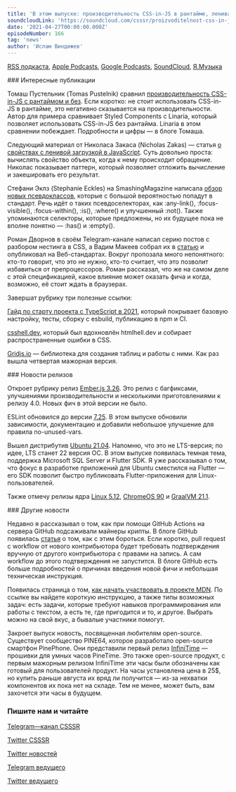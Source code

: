 ```yaml
---
title: 'В этом выпуске: производительность CSS-in-JS в рантайме, ленивая загрузка свойств в JS, обзор новых псевдоклассов, пояснение спецификации CSS Nesting, релиз Ubuntu 21.04 и open-source часы.'
soundcloudLink: 'https://soundcloud.com/csssr/proizvoditelnost-css-in-js-uchastie-v-razvitii-mdn-novye-psevdoklassy-css-nesting-ubuntu-2104'
date: '2021-04-27T00:00:00.000Z'
episodeNumber: 166
tag: 'news'
author: 'Ислам Виндижев'
---
```


  [RSS подкаста](https://radio.csssr.com/rss/news512.rss), [Apple Podcasts](https://podcasts.apple.com/us/podcast/id1370045815), [Google Podcasts](https://podcasts.google.com/?feed=aHR0cHM6Ly9yYWRpby5jc3Nzci5jb20vcnNzL25ld3M1MTIucnNz&ep=14), [SoundCloud](https://soundcloud.com/csssr/sets/512-news), [Я.Музыка](https://music.yandex.ru/album/7040324/track/54795992)

<ParagraphWithImage imageName="manWithLaptop" imageSide="right">
  ### Интересные публикации

Томаш Пустельник (Tomas Pustelnik) сравнил [производительность CSS-in-JS c рантаймом и без](https://pustelto.com/blog/css-vs-css-in-js-perf/). Если коротко: не стоит использовать CSS-in-JS в рантайме, это негативно сказывается на производительности. Автор для примера сравнивает Styled Components с Linaria, который позволяет использовать CSS-in-JS без рантайма. Linaria в этом сравнении побеждает. Подробности и цифры — в блоге Томаша.
</ParagraphWithImage>

Следующий материал от Николаса Закаса (Nicholas Zakas) — статья [о свойствах с ленивой загрузкой в JavaScript](https://humanwhocodes.com/blog/2021/04/lazy-loading-property-pattern-javascript/). Суть довольно проста: вычислять свойство объекта, когда к нему происходит обращение. Николас показывает паттерн, который позволяет отложить вычисление и закешировать его результат.

Стефани Эклз (Stephanie Eckles) на SmashingMagazine написала [обзор новых псевдоклассов](https://www.smashingmagazine.com/2021/04/guide-supported-modern-css-pseudo-class-selectors/), которые с большой вероятностью попадут в стандарт. Речь идёт о таких псевдоселекторах, как :any-link(), :focus-visible(), :focus-within(), :is(), :where() и улучшенный :not(). Также упоминаются селекторы, которые предложены, но их будущее пока не вполне понятно — :has() и :empty().

Роман Дворнов в своём Telegram-канале написал серию постов с разбором нестинга в CSS, а Вадим Макеев собрал их в [статью](https://web-standards.ru/articles/css-nesting/) и опубликовал на Веб-стандартах. Вокруг пропозала много непонятного: кто-то говорит, что это не нужно, кто-то считает, что это позволит избавиться от препроцессоров. Роман рассказал, что же на самом деле с этой спецификацией, какое влияние может оказать фича и когда, возможно, её стоит ждать в браузерах.

Завершат рубрику три полезные ссылки:

[Гайд по старту проекта с TypeScript в 2021](https://www.metachris.com/2021/04/starting-a-typescript-project-in-2021/), который покрывает базовую настройку, тесты, сборку с esbuild, публикацию в npm и CI.

[csshell.dev](https://csshell.dev/), который был вдохновлён htmlhell.dev и собирает распространенные ошибки в CSS.

[Gridjs.io](https://gridjs.io/) — библиотека для создания таблиц и работы с ними. Как раз вышла четвертая мажорная версия.

<ParagraphWithImage imageName="laptopNews" imageSide="right">
  ### Новости релизов

Откроет рубрику релиз [Ember.js 3.26](https://blog.emberjs.com/ember-3-26-released/). Это релиз с багфиксами, улучшениями производительности и несколькими приготовлениями к релизу 4.0. Новых фич в этой версии не было.
</ParagraphWithImage>

ESLint обновился до версии [7.25](https://github.com/eslint/eslint/releases/tag/v7.25.0). В этом выпуске обновили зависимости, документацию и добавили небольшое улучшение для правила no-unused-vars.

Вышел дистрибутив [Ubuntu 21.04](https://lists.ubuntu.com/archives/ubuntu-announce/2021-April/000268.html). Напомню, что это не LTS-версия; по идее, LTS станет 22 версия ОС. В этом выпуске появилась темная тема, поддержка Microsoft SQL Server и Flutter SDK. Я уже рассказывал о том, что фокус в разработке приложений для Ubuntu сместился на Flutter — его SDK позволит быстро публиковать Flutter-приложения для Linux-пользователей.

Также отмечу релизы ядра [Linux 5.12](https://lkml.org/lkml/2021/4/25/225), [ChromeOS 90](https://chromereleases.googleblog.com/2021/04/stable-channel-update-for-chrome-os_21.html) и [GraalVM 21.1](https://medium.com/graalvm/graalvm-21-1-96e18f6806bf).

<ParagraphWithImage imageName="laptopDialog" imageSide="right">
  ### Другие новости

Недавно я рассказывал о том, как при помощи GitHub Actions на сервера GitHub подсаживали майнеры крипты. В блоге GitHub появилась [статья](https://github.blog/changelog/2021-04-22-github-actions-maintainers-must-approve-first-time-contributer-workflow-runs/) о том, как с этим бороться. Если коротко, pull request с workflow от нового контрибьютора будет требовать подтверждения вручную от другого контрибьютора с правами на запись. А сам workflow до этого подтверждения не запустится. В блоге GitHub есть больше подробностей о причинах введения новой фичи и небольшая техническая инструкция.
</ParagraphWithImage>

Появилась страница о том, [как начать участвовать в проекте MDN](https://developer.mozilla.org/ru/docs/MDN/Contribute/Getting_started). По ссылке вы найдете короткую инструкцию, а также типы возможных задач: есть задачи, которые требуют навыков программирования или работы с текстом, а есть те, где пригодится и то, и другое. Выбрать можно на свой вкус, а бывалые участники помогут.

Закроет выпуск новость, посвященная любителям open-source. Существует сообщество PINE64, которое разработало open-source смартфон PinePhone. Они представили первый релиз [InfiniTime](https://www.pine64.org/2021/04/22/its-time-infinitime-1-0/) — прошивки для умных часов PineTime. Это также open-source продукт, с первым мажорным релизом InfiniTime эти часы были обозначены как готовый для пользователей продукт. На часы установлена цена в 25$, но купить раньше августа их вряд ли получится — из-за нехватки компонентов их пока нет на складе. Тем не менее, может быть, вам захочется эти часы в будущем.

  ### Пишите нам и читайте
  [Telegram—канал CSSSR](https://t.me/csssr)

  [Twitter CSSSR](https://twitter.com/csssr_dev)

  [Twitter новостей](https://twitter.com/csssr_news)

  [Telegram ведущего](https://t.me/Vindizh)

  [Twitter ведущего](https://twitter.com/Vindizh)
